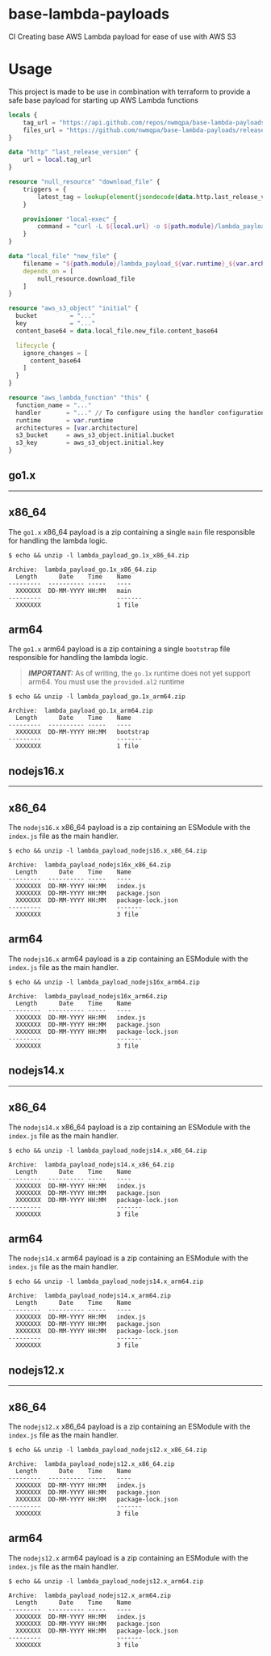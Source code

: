 # base-lambda-payloads

CI Creating base AWS Lambda payload for ease of use with AWS S3

# Usage

This project is made to be use in combination with terraform to provide a safe base payload for starting up AWS Lambda functions

```terraform
locals {
    tag_url = "https://api.github.com/repos/nwmqpa/base-lambda-payloads/tags"
    files_url = "https://github.com/nwmqpa/base-lambda-payloads/releases/latest/download/lambda_payload_${var.runtime}_${var.architecture}.zip"
}

data "http" "last_release_version" {
    url = local.tag_url
}

resource "null_resource" "download_file" {
    triggers = {
        latest_tag = lookup(element(jsondecode(data.http.last_release_version.response_body), 0), "name", "v0.0.0")
    }

    provisioner "local-exec" {
        command = "curl -L ${local.url} -o ${path.module}/lambda_payload_${var.runtime}_${var.architecture}.zip"
    }
}

data "local_file" "new_file" {
    filename = "${path.module}/lambda_payload_${var.runtime}_${var.architecture}.zip"
    depends_on = [
        null_resource.download_file
    ]
}

resource "aws_s3_object" "initial" {
  bucket         = "..."
  key            = "..."
  content_base64 = data.local_file.new_file.content_base64

  lifecycle {
    ignore_changes = [
      content_base64
    ]
  }
}

resource "aws_lambda_function" "this" {
  function_name = "..."
  handler       = "..." // To configure using the handler configuration in the payload file
  runtime       = var.runtime
  architectures = [var.architecture]
  s3_bucket     = aws_s3_object.initial.bucket
  s3_key        = aws_s3_object.initial.key
}
```

## go1.x

---

## x86_64

The `go1.x` x86_64 payload is a zip containing a single `main` file responsible for handling the lambda logic.

```
$ echo && unzip -l lambda_payload_go.1x_x86_64.zip

Archive:  lambda_payload_go.1x_x86_64.zip
  Length      Date    Time    Name
---------  ---------- -----   ----
  XXXXXXX  DD-MM-YYYY HH:MM   main
---------                     -------
  XXXXXXX                     1 file

```

## arm64

The `go1.x` arm64 payload is a zip containing a single `bootstrap` file responsible for handling the lambda logic.

> **_IMPORTANT:_** As of writing, the `go.1x` runtime does not yet support arm64. You must use the `provided.al2` runtime

```
$ echo && unzip -l lambda_payload_go.1x_arm64.zip

Archive:  lambda_payload_go.1x_arm64.zip
  Length      Date    Time    Name
---------  ---------- -----   ----
  XXXXXXX  DD-MM-YYYY HH:MM   bootstrap
---------                     -------
  XXXXXXX                     1 file

```

## nodejs16.x

---

## x86_64

The `nodejs16.x` x86_64 payload is a zip containing an ESModule with the `index.js` file as the main handler.

```
$ echo && unzip -l lambda_payload_nodejs16.x_x86_64.zip

Archive:  lambda_payload_nodejs16x_x86_64.zip
  Length      Date    Time    Name
---------  ---------- -----   ----
  XXXXXXX  DD-MM-YYYY HH:MM   index.js
  XXXXXXX  DD-MM-YYYY HH:MM   package.json
  XXXXXXX  DD-MM-YYYY HH:MM   package-lock.json
---------                     -------
  XXXXXXX                     3 file

```

## arm64

The `nodejs16.x` arm64 payload is a zip containing an ESModule with the `index.js` file as the main handler.

```
$ echo && unzip -l lambda_payload_nodejs16x_arm64.zip

Archive:  lambda_payload_nodejs16x_arm64.zip
  Length      Date    Time    Name
---------  ---------- -----   ----
  XXXXXXX  DD-MM-YYYY HH:MM   index.js
  XXXXXXX  DD-MM-YYYY HH:MM   package.json
  XXXXXXX  DD-MM-YYYY HH:MM   package-lock.json
---------                     -------
  XXXXXXX                     3 file

```

## nodejs14.x

---

## x86_64

The `nodejs14.x` x86_64 payload is a zip containing an ESModule with the `index.js` file as the main handler.

```
$ echo && unzip -l lambda_payload_nodejs14.x_x86_64.zip

Archive:  lambda_payload_nodejs14.x_x86_64.zip
  Length      Date    Time    Name
---------  ---------- -----   ----
  XXXXXXX  DD-MM-YYYY HH:MM   index.js
  XXXXXXX  DD-MM-YYYY HH:MM   package.json
  XXXXXXX  DD-MM-YYYY HH:MM   package-lock.json
---------                     -------
  XXXXXXX                     3 file

```

## arm64

The `nodejs14.x` arm64 payload is a zip containing an ESModule with the `index.js` file as the main handler.

```
$ echo && unzip -l lambda_payload_nodejs14.x_arm64.zip

Archive:  lambda_payload_nodejs14.x_arm64.zip
  Length      Date    Time    Name
---------  ---------- -----   ----
  XXXXXXX  DD-MM-YYYY HH:MM   index.js
  XXXXXXX  DD-MM-YYYY HH:MM   package.json
  XXXXXXX  DD-MM-YYYY HH:MM   package-lock.json
---------                     -------
  XXXXXXX                     3 file

```

## nodejs12.x

---

## x86_64

The `nodejs12.x` x86_64 payload is a zip containing an ESModule with the `index.js` file as the main handler.

```
$ echo && unzip -l lambda_payload_nodejs12.x_x86_64.zip

Archive:  lambda_payload_nodejs12.x_x86_64.zip
  Length      Date    Time    Name
---------  ---------- -----   ----
  XXXXXXX  DD-MM-YYYY HH:MM   index.js
  XXXXXXX  DD-MM-YYYY HH:MM   package.json
  XXXXXXX  DD-MM-YYYY HH:MM   package-lock.json
---------                     -------
  XXXXXXX                     3 file

```

## arm64

The `nodejs12.x` arm64 payload is a zip containing an ESModule with the `index.js` file as the main handler.

```
$ echo && unzip -l lambda_payload_nodejs12.x_arm64.zip

Archive:  lambda_payload_nodejs12.x_arm64.zip
  Length      Date    Time    Name
---------  ---------- -----   ----
  XXXXXXX  DD-MM-YYYY HH:MM   index.js
  XXXXXXX  DD-MM-YYYY HH:MM   package.json
  XXXXXXX  DD-MM-YYYY HH:MM   package-lock.json
---------                     -------
  XXXXXXX                     3 file

```
